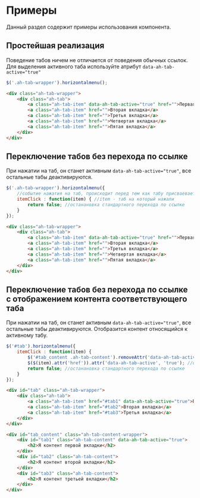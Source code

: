 # Примеры

Данный раздел содержит примеры использования компонента.

## Простейшая реализация

Поведение табов ничем не отличается от поведения обычных ссылок.
Для выделения активного таба используйте атрибут `data-ah-tab-active="true"`

```js
$('.ah-tab-wrapper').horizontalmenu();
```

```html
<div class="ah-tab-wrapper">
    <div class="ah-tab">
        <a class="ah-tab-item" data-ah-tab-active="true" href="">Первая вкладка</a>
        <a class="ah-tab-item" href="">Вторая вкладка</a>
        <a class="ah-tab-item" href="">Третья вкладка</a>
        <a class="ah-tab-item" href="">Четвертая вкладка</a>
        <a class="ah-tab-item" href="">Пятая вкладка</a>
    </div>
</div>
```

## Переключение табов без перехода по ссылке

При нажатии на таб, он станет активным `data-ah-tab-active="true"`, все остальные табы деактивируются.

```js
$('.ah-tab-wrapper').horizontalmenu({
    //событие нажатия на таб, происходит перед тем как табу присваевается атрибут data-ah-tab-active="true"
    itemClick : function(item) { //item - таб на который нажали
        return false; //останановка стандартного перехода по ссылке
    }
});
```

```html
<div class="ah-tab-wrapper">
    <div class="ah-tab">
        <a class="ah-tab-item" data-ah-tab-active="true" href="">Первая вкладка</a>
        <a class="ah-tab-item" href="">Вторая вкладка</a>
        <a class="ah-tab-item" href="">Третья вкладка</a>
        <a class="ah-tab-item" href="">Четвертая вкладка</a>
        <a class="ah-tab-item" href="">Пятая вкладка</a>
    </div>
</div>
```

## Переключение табов без перехода по ссылке с отображением контента соответствующего таба

При нажатии на таб, он станет активным `data-ah-tab-active="true"`, все остальные табы деактивируются.
Отобразится контент относящийся к активному табу.

```js
$('#tab').horizontalmenu({
    itemClick : function(item) {
        $('#tab_content .ah-tab-content').removeAttr('data-ah-tab-active'); //скрытие содержимого контента всех табов
        $($(item).attr('href')).attr('data-ah-tab-active', 'true'); //отображение контента принадлежащего текущему табу
        return false; //останановка стандартного перехода по ссылке
    }
});
```

```html
<div id="tab" class="ah-tab-wrapper">
    <div class="ah-tab">
        <a class="ah-tab-item" href="#tab1" data-ah-tab-active="true">Первая вкладка</a>
        <a class="ah-tab-item" href="#tab2">Вторая вкладка</a>
        <a class="ah-tab-item" href="#tab3">Третья вкладка</a>
    </div>
</div>

<div id="tab_content" class="ah-tab-content-wrapper">
    <div id="tab1" class="ah-tab-content" data-ah-tab-active="true">
        <h2>Я контент первой вкладки</h2>
    </div>
    <div id="tab2" class="ah-tab-content">
        <h2>Я контент второй вкладки</h2>
    </div>
    <div id="tab3" class="ah-tab-content">
        <h2>Я контент третьей вкладки</h2>
    </div>
</div>
```